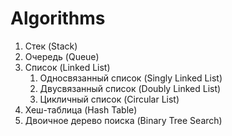 # Algorithms

1. Стек (Stack)
2. Очередь (Queue)
3. Список (Linked List)
   1. Односвязанный список (Singly Linked List)
   2.  Двусвязанный список (Doubly Linked List)
   3. Цикличный список (Circular List)
4. Хеш-таблица (Hash Table)
5. Двоичное дерево поиска (Binary Tree Search)

